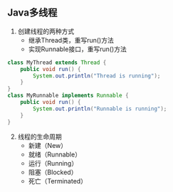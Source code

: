 ## Java多线程
1. 创建线程的两种方式
   - 继承Thread类，重写run()方法
   - 实现Runnable接口，重写run()方法

```Java
class MyThread extends Thread {
    public void run() {
        System.out.println("Thread is running");
    }
}
class MyRunnable implements Runnable {
    public void run() {
        System.out.println("Runnable is running");
    }
}
```

2. 线程的生命周期
   - 新建（New）
   - 就绪（Runnable）
   - 运行（Running）
   - 阻塞（Blocked）
   - 死亡（Terminated）